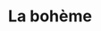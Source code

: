 ---
title: La bohème
writer: Giacomo Puccini
short-introduction: Mimì and Rodolfo's passion burns with a brilliant flame. In a city of lights, can love eclipse Death itself?
running-time: 2hrs 10mins
performace-date: 31 Jan–27 Feb 2022
performance-place: English National Opera, London Coliseum, St Martin’s Lane, London WC2N 4ES
language: English
performance-info-url: https://www.eno.org/whats-on/la-boheme/?gclid=Cj0KCQiA47GNBhDrARIsAKfZ2rCWUZzvu_H--JdMasfMco_KWohr_I1LGawIwww74fD31JdOG02HkZgaAlVKEALw_wcB

image-url: https://english-national-opera-live.s3.amazonaws.com/wp-content/uploads/2018/11/ENO-La-boh%C3%A8me-cast-c-Robert-Workman-3-1024x682.jpg
image-name: La bohème-cast
creator: Robert Workman
copyright: © Robert Workman
---